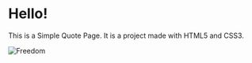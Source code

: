 # Hello!

This is a Simple Quote Page. It is a project made with HTML5 and CSS3.


<img src="https://imgur.com/a/qmRMPrj" alt="Freedom">
